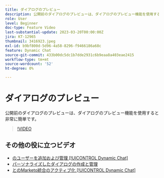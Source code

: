 ```yaml
---
title: ダイアログのプレビュー
description: 公開前のダイアログのプレビューは、ダイアログのプレビュー機能を使用すると非常に簡単です。
role: User
level: Beginner
doc-type: Feature Video
last-substantial-update: 2023-03-20T00:00:00Z
jira: KT-12965
thumbnail: 3416923.jpeg
exl-id: b9bf800d-5d96-4a58-8296-f9466186a68c
feature: Dynamic Chat
source-git-commit: 433b00dc5dc1b7dde2931c6b9eaa8a403eae2415
workflow-type: tm+mt
source-wordcount: '52'
ht-degree: 0%

---
```


# ダイアログのプレビュー

公開前のダイアログのプレビューは、ダイアログのプレビュー機能を使用すると非常に簡単です。

>[!VIDEO](https://video.tv.adobe.com/v/3416923/?quality=12&learn=on)

## その他の役に立つビデオ

* [のユーザーを追加および管理 [!UICONTROL Dynamic Chat]](user-management.md)
* [パーソナライズしたダイアログの作成と管理](dialogue-management.md)
* [とのMarketo統合のアクティブ化 [!UICONTROL Dynamic Chat]](marketo-integration.md)
